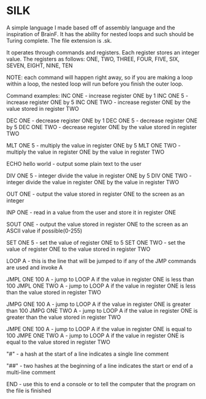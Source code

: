 # SILK
A simple language I made based off of assembly language and the inspiration of BrainF. 
It has the ability for nested loops and such should be Turing complete.
The file extension is .sk.

It operates through commands and registers. 
Each register stores an integer value.
The registers as follows: ONE, TWO, THREE, FOUR, FIVE,
SIX, SEVEN, EIGHT, NINE, TEN

NOTE: each command will happen right away, so if you are making a loop within
a loop, the nested loop will run before you finish the outer loop. 


Command examples:
INC ONE - increase register ONE by 1
INC ONE 5 - increase register ONE by 5
INC ONE TWO - increase register ONE by the value stored in register TWO

DEC ONE - decrease register ONE by 1
DEC ONE 5 - decrease register ONE by 5
DEC ONE TWO - decrease register ONE by the value stored in register TWO

MLT ONE 5 - multiply the value in register ONE by 5
MLT ONE TWO - multiply the value in register ONE by the value in register TWO

ECHO hello world - output some plain text to the user

DIV ONE 5 - integer divide the value in register ONE by 5
DIV ONE TWO - integer divide the value in register ONE by the value in register TWO

OUT ONE - output the value stored in register ONE to the screen as an integer

INP ONE - read in a value from the user and store it in register ONE

SOUT ONE - output the value stored in register ONE to the screen as an ASCII value if possible(0-255)

SET ONE 5 - set the value of register ONE to 5
SET ONE TWO - set the value of register ONE to the value stored in register TWO

LOOP A - this is the line that will be jumped to if any of the JMP commands are used and invoke A

JMPL ONE 100 A - jump to LOOP A if the value in register ONE is less than 100
JMPL ONE TWO A - jump to LOOP A if the value in register ONE is less than the value stored in register TWO

JMPG ONE 100 A - jump to LOOP A if the value in register ONE is greater than 100
JMPG ONE TWO A - jump to LOOP A if the value in register ONE is greater than the value stored in register TWO

JMPE ONE 100 A - jump to LOOP A if the value in register ONE is equal to 100
JMPE ONE TWO A - jump to LOOP A if the value in register ONE is equal to the value stored in register TWO

"#" - a hash at the start of a line indicates a single line comment

"##" - two hashes at the beginning of a line indicates the start or end of a multi-line comment

END - use this to end a console or to tell the computer that the program on the file is finished